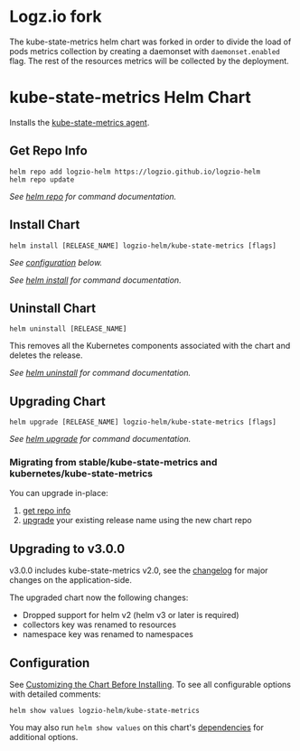 # Logz.io fork
The kube-state-metrics helm chart was forked in order to divide the load of pods metrics collection by creating a daemonset with `daemonset.enabled` flag. 
The rest of the resources metrics will be collected by the deployment.

# kube-state-metrics Helm Chart 

Installs the [kube-state-metrics agent](https://github.com/kubernetes/kube-state-metrics).


## Get Repo Info

```console
helm repo add logzio-helm https://logzio.github.io/logzio-helm
helm repo update
```

_See [helm repo](https://helm.sh/docs/helm/helm_repo/) for command documentation._

## Install Chart

```console
helm install [RELEASE_NAME] logzio-helm/kube-state-metrics [flags]
```

_See [configuration](#configuration) below._

_See [helm install](https://helm.sh/docs/helm/helm_install/) for command documentation._

## Uninstall Chart

```console
helm uninstall [RELEASE_NAME]
```

This removes all the Kubernetes components associated with the chart and deletes the release.

_See [helm uninstall](https://helm.sh/docs/helm/helm_uninstall/) for command documentation._

## Upgrading Chart

```console
helm upgrade [RELEASE_NAME] logzio-helm/kube-state-metrics [flags]
```

_See [helm upgrade](https://helm.sh/docs/helm/helm_upgrade/) for command documentation._

### Migrating from stable/kube-state-metrics and kubernetes/kube-state-metrics

You can upgrade in-place:

1. [get repo info](#get-repo-info)
1. [upgrade](#upgrading-chart) your existing release name using the new chart repo


## Upgrading to v3.0.0

v3.0.0 includes kube-state-metrics v2.0, see the [changelog](https://github.com/kubernetes/kube-state-metrics/blob/release-2.0/CHANGELOG.md) for major changes on the application-side.

The upgraded chart now the following changes:
* Dropped support for helm v2 (helm v3 or later is required)
* collectors key was renamed to resources
* namespace key was renamed to namespaces


## Configuration

See [Customizing the Chart Before Installing](https://helm.sh/docs/intro/using_helm/#customizing-the-chart-before-installing). To see all configurable options with detailed comments:

```console
helm show values logzio-helm/kube-state-metrics
```

You may also run `helm show values` on this chart's [dependencies](#dependencies) for additional options.
